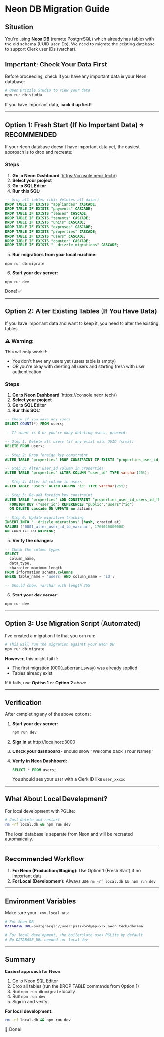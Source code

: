 # Neon DB Migration Guide

## Situation

You're using **Neon DB** (remote PostgreSQL) which already has tables with the old schema (UUID user IDs). We need to migrate the existing database to support Clerk user IDs (varchar).

## Important: Check Your Data First

Before proceeding, check if you have any important data in your Neon database:

```bash
# Open Drizzle Studio to view your data
npm run db:studio
```

If you have important data, **back it up first!**

---

## Option 1: Fresh Start (If No Important Data) ⭐ RECOMMENDED

If your Neon database doesn't have important data yet, the easiest approach is to drop and recreate:

### Steps:

1. **Go to Neon Dashboard** (https://console.neon.tech/)
2. **Select your project**
3. **Go to SQL Editor**
4. **Run this SQL:**

```sql
-- Drop all tables (this deletes all data!)
DROP TABLE IF EXISTS "appliances" CASCADE;
DROP TABLE IF EXISTS "payments" CASCADE;
DROP TABLE IF EXISTS "leases" CASCADE;
DROP TABLE IF EXISTS "tenants" CASCADE;
DROP TABLE IF EXISTS "units" CASCADE;
DROP TABLE IF EXISTS "expenses" CASCADE;
DROP TABLE IF EXISTS "properties" CASCADE;
DROP TABLE IF EXISTS "users" CASCADE;
DROP TABLE IF EXISTS "counter" CASCADE;
DROP TABLE IF EXISTS "__drizzle_migrations" CASCADE;
```

5. **Run migrations from your local machine:**

```bash
npm run db:migrate
```

6. **Start your dev server:**

```bash
npm run dev
```

Done! ✅

---

## Option 2: Alter Existing Tables (If You Have Data)

If you have important data and want to keep it, you need to alter the existing tables.

### ⚠️ Warning:

This will only work if:

- You don't have any users yet (users table is empty)
- OR you're okay with deleting all users and starting fresh with user authentication

### Steps:

1. **Go to Neon Dashboard** (https://console.neon.tech/)
2. **Select your project**
3. **Go to SQL Editor**
4. **Run this SQL:**

```sql
-- Check if you have any users
SELECT COUNT(*) FROM users;

-- If count is 0 or you're okay deleting users, proceed:

-- Step 1: Delete all users (if any exist with UUID format)
DELETE FROM users;

-- Step 2: Drop foreign key constraint
ALTER TABLE "properties" DROP CONSTRAINT IF EXISTS "properties_user_id_users_id_fk";

-- Step 3: Alter user_id column in properties
ALTER TABLE "properties" ALTER COLUMN "user_id" TYPE varchar(255);

-- Step 4: Alter id column in users
ALTER TABLE "users" ALTER COLUMN "id" TYPE varchar(255);

-- Step 5: Re-add foreign key constraint
ALTER TABLE "properties" ADD CONSTRAINT "properties_user_id_users_id_fk"
  FOREIGN KEY ("user_id") REFERENCES "public"."users"("id")
  ON DELETE cascade ON UPDATE no action;

-- Step 6: Update migration tracking
INSERT INTO "__drizzle_migrations" (hash, created_at)
VALUES ('0001_alter_user_id_to_varchar', 1760040000000)
ON CONFLICT DO NOTHING;
```

5. **Verify the changes:**

```sql
-- Check the column types
SELECT
  column_name,
  data_type,
  character_maximum_length
FROM information_schema.columns
WHERE table_name = 'users' AND column_name = 'id';

-- Should show: varchar with length 255
```

6. **Start your dev server:**

```bash
npm run dev
```

---

## Option 3: Use Migration Script (Automated)

I've created a migration file that you can run:

```bash
# This will run the migration against your Neon DB
npm run db:migrate
```

**However**, this might fail if:

- The first migration (0000_aberrant_sway) was already applied
- Tables already exist

If it fails, use **Option 1** or **Option 2** above.

---

## Verification

After completing any of the above options:

1. **Start your dev server:**

   ```bash
   npm run dev
   ```

2. **Sign in** at http://localhost:3000

3. **Check your dashboard** - should show "Welcome back, [Your Name]!"

4. **Verify in Neon Dashboard:**
   ```sql
   SELECT * FROM users;
   ```
   You should see your user with a Clerk ID like `user_xxxxx`

---

## What About Local Development?

For local development with PGLite:

```bash
# Just delete and restart
rm -rf local.db && npm run dev
```

The local database is separate from Neon and will be recreated automatically.

---

## Recommended Workflow

1. **For Neon (Production/Staging):** Use Option 1 (Fresh Start) if no important data
2. **For Local (Development):** Always use `rm -rf local.db && npm run dev`

---

## Environment Variables

Make sure your `.env.local` has:

```bash
# For Neon DB
DATABASE_URL=postgresql://user:password@ep-xxx.neon.tech/dbname

# For local development, the boilerplate uses PGLite by default
# No DATABASE_URL needed for local dev
```

---

## Summary

**Easiest approach for Neon:**

1. Go to Neon SQL Editor
2. Drop all tables (run the DROP TABLE commands from Option 1)
3. Run `npm run db:migrate` locally
4. Run `npm run dev`
5. Sign in and verify!

**For local development:**

```bash
rm -rf local.db && npm run dev
```

🎉 Done!

